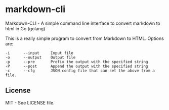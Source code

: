 markdown-cli
============

Markdown-CLI - A simple command line interface to convert markdown to html in Go (golang)

This is a really simple program to convert from Markdown to HTML.  Options are:

	-i		--input		Input file
	-o		--output	Output file
	-p		--pre		Prefix the output with the specified string
	-P 		--post		Append the output with the specified string
	-c		--cfg		JSON config file that can set the above from a file.

License
-------

MIT - See LICENSE file.


